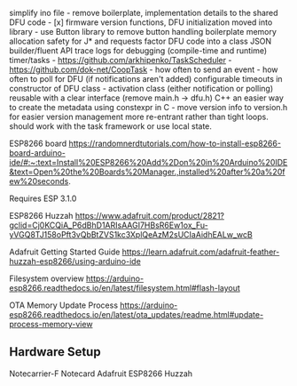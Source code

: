 simplify ino file - remove boilerplate, implementation details to the shared DFU code
    - [x] firmware version functions, DFU initialization moved into library
    - use Button library to remove button handling boilerplate
memory allocation safety for J* and requests
factor DFU code into a class
JSON builder/fluent API
trace logs for debugging (compile-time and runtime)
timer/tasks 
    - https://github.com/arkhipenko/TaskScheduler
    - https://github.com/dok-net/CoopTask
    - how often to send an event
    - how often to poll for DFU (if notifications aren't added)
configurable timeouts in constructor of DFU class
    - activation class (either notification or polling)
reusable with a clear interface (remove main.h -> dfu.h) C++
an easier way to create the metadata using constexpr in C - move version info to version.h for easier version management
more re-entrant rather than tight loops. should work with the task framework or use local state.



ESP8266 board
https://randomnerdtutorials.com/how-to-install-esp8266-board-arduino-ide/#:~:text=Install%20ESP8266%20Add%2Don%20in%20Arduino%20IDE&text=Open%20the%20Boards%20Manager.,installed%20after%20a%20few%20seconds.

Requires ESP 3.1.0


ESP8266 Huzzah
https://www.adafruit.com/product/2821?gclid=Cj0KCQiA_P6dBhD1ARIsAAGI7HBsR6Ew1ox_Fu-yVGQ8TJ158oPft3vQbBtZVS1kc3XplQeAzM2sUCIaAidhEALw_wcB

Adafruit Getting Started Guide
https://learn.adafruit.com/adafruit-feather-huzzah-esp8266/using-arduino-ide


Filesystem overview
https://arduino-esp8266.readthedocs.io/en/latest/filesystem.html#flash-layout

OTA Memory Update Process
https://arduino-esp8266.readthedocs.io/en/latest/ota_updates/readme.html#update-process-memory-view


## Hardware Setup
Notecarrier-F
Notecard
Adafruit ESP8266 Huzzah
